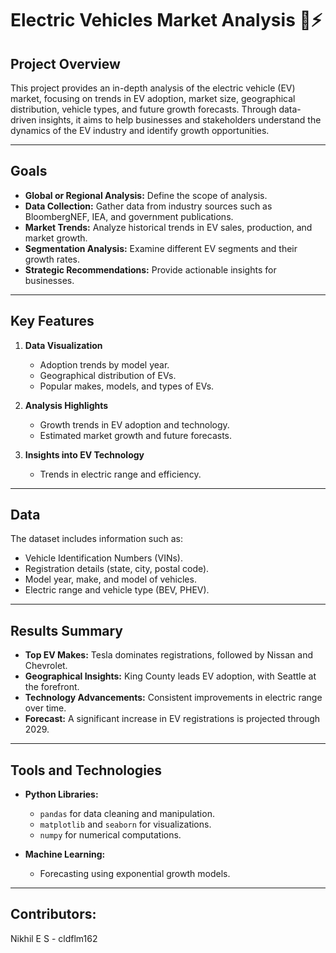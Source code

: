 # Electric Vehicles Market Analysis 🚗⚡

## Project Overview  
This project provides an in-depth analysis of the electric vehicle (EV) market, focusing on trends in EV adoption, market size, geographical distribution, vehicle types, and future growth forecasts. Through data-driven insights, it aims to help businesses and stakeholders understand the dynamics of the EV industry and identify growth opportunities.

---

## Goals  
- **Global or Regional Analysis:** Define the scope of analysis.  
- **Data Collection:** Gather data from industry sources such as BloombergNEF, IEA, and government publications.  
- **Market Trends:** Analyze historical trends in EV sales, production, and market growth.  
- **Segmentation Analysis:** Examine different EV segments and their growth rates.  
- **Strategic Recommendations:** Provide actionable insights for businesses.  

---

## Key Features  
1. **Data Visualization**  
   - Adoption trends by model year.  
   - Geographical distribution of EVs.  
   - Popular makes, models, and types of EVs.  

2. **Analysis Highlights**  
   - Growth trends in EV adoption and technology.  
   - Estimated market growth and future forecasts.  

3. **Insights into EV Technology**  
   - Trends in electric range and efficiency.  

---

## Data  
The dataset includes information such as:  
- Vehicle Identification Numbers (VINs).  
- Registration details (state, city, postal code).  
- Model year, make, and model of vehicles.  
- Electric range and vehicle type (BEV, PHEV).  

---

## Results Summary  
- **Top EV Makes:** Tesla dominates registrations, followed by Nissan and Chevrolet.  
- **Geographical Insights:** King County leads EV adoption, with Seattle at the forefront.  
- **Technology Advancements:** Consistent improvements in electric range over time.  
- **Forecast:** A significant increase in EV registrations is projected through 2029.  

---

## Tools and Technologies  
- **Python Libraries:**  
   - `pandas` for data cleaning and manipulation.  
   - `matplotlib` and `seaborn` for visualizations.  
   - `numpy` for numerical computations.  

- **Machine Learning:**  
   - Forecasting using exponential growth models.  

---

## Contributors:
Nikhil E S - cldflm162
